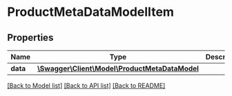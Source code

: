 # ProductMetaDataModelItem

## Properties
Name | Type | Description | Notes
------------ | ------------- | ------------- | -------------
**data** | [**\Swagger\Client\Model\ProductMetaDataModel**](ProductMetaDataModel.md) |  | [optional] 


[[Back to Model list]](../README.md#documentation-for-models) [[Back to API list]](../README.md#documentation-for-api-endpoints) [[Back to README]](../README.md)


